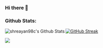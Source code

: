 ### Hi there 👋

<!--
**trigger007/trigger007** is a ✨ _special_ ✨ repository because its `README.md` (this file) appears on your GitHub profile.

Here are some ideas to get you started:

- 🔭 I’m currently working on ...
- 🌱 I’m currently learning ...
- 👯 I’m looking to collaborate on ...
- 🤔 I’m looking for help with ...
- 💬 Ask me about ...
- 📫 How to reach me: ...
- 😄 Pronouns: ...
- ⚡ Fun fact: ...
-->

### Github Stats:


<img align="left" alt="shreayan98c's Github Stats" src="https://github-readme-stats.vercel.app/api?username=trigger007&show_icons=true&hide_border=true&theme=tokyonight&hide=stars&count_private=true" />

[![GitHub Streak](https://github-readme-streak-stats.herokuapp.com?user=trigger007&theme=dark)](https://git.io/streak-stats)

<img align="center" src="https://github-readme-stats.vercel.app/api/top-langs/?username=trigger007&theme=tokyonight" />



[instagram]: https://www.instagram.com/iamadityasingh11/
[linkedin]: https://www.linkedin.com/in/aditya-singh-2aa9131b3/
